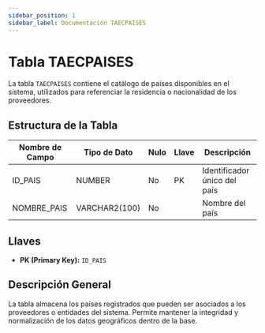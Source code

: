 ```yaml
---
sidebar_position: 1
sidebar_label: Documentación TAECPAISES
---
```


# Tabla TAECPAISES

La tabla `TAECPAISES` contiene el catálogo de países disponibles en el sistema, utilizados para referenciar la residencia o nacionalidad de los proveedores.

## Estructura de la Tabla

| Nombre de Campo  | Tipo de Dato    | Nulo | Llave | Descripción                                              |
|------------------|-----------------|------|-------|----------------------------------------------------------|
| ID_PAIS          | NUMBER          | No   | PK    | Identificador único del país                             |
| NOMBRE_PAIS      | VARCHAR2(100)   | No   |       | Nombre del país                                          |

## Llaves

- **PK (Primary Key):** `ID_PAIS`

## Descripción General

La tabla almacena los países registrados que pueden ser asociados a los proveedores o entidades del sistema. Permite mantener la integridad y normalización de los datos geográficos dentro de la base.